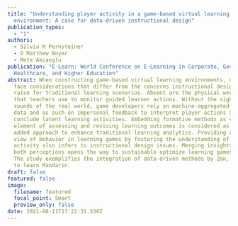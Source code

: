 ```yaml
---
title: "Understanding player activity in a game-based virtual learning
  environment: A case for data-driven instructional design"
publication_types:
  - "1"
authors:
  - Silvia M Pernsteiner
  - D Matthew Boyer
  - Mete Akcaoglu
publication: "E-Learn: World Conference on E-Learning in Corporate, Government,
  Healthcare, and Higher Education"
abstract: When constructing game-based virtual learning environments, developers
  face considerations that differ from the concerns instructional designers
  raise for traditional learning scenarios. Absent are the physical world cues
  that teachers use to monitor guided learner actions. Without the sights and
  sounds of the real world, game developers rely on machine-aggregated server
  data and as such on impersonal feedback to interpret player actions and
  conclude latent learning activities. Embedding formative methods as vivid
  element of assessing and revising learning outcomes is considered as value
  added approach to enhance traditional learning analytics. Providing a holistic
  view of behavior in learning games by fostering the understanding of player
  activity also infers to instructional design issues. Merging insights from
  both perceptions opens the way to sustainable optimize learning games design.
  The study exemplifies the integration of data-driven methods by Zon, an MMORPG
  to learn Mandarin.
draft: false
featured: false
image:
  filename: featured
  focal_point: Smart
  preview_only: false
date: 2021-08-11T17:22:31.530Z
---
```

